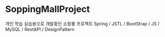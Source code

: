 # SoppingMallProject

개인 학습 실습용으로 개발중인 쇼핑몰 프로젝트
Spring / JSTL / BootStrap / JS / MySQL / RestAPI / DesignPattern
